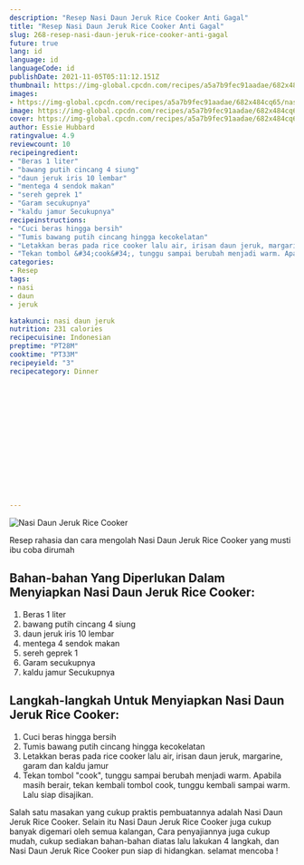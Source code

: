 ```yaml
---
description: "Resep Nasi Daun Jeruk Rice Cooker Anti Gagal"
title: "Resep Nasi Daun Jeruk Rice Cooker Anti Gagal"
slug: 268-resep-nasi-daun-jeruk-rice-cooker-anti-gagal
future: true
lang: id
language: id
languageCode: id
publishDate: 2021-11-05T05:11:12.151Z 
thumbnail: https://img-global.cpcdn.com/recipes/a5a7b9fec91aadae/682x484cq65/nasi-daun-jeruk-rice-cooker-foto-resep-utama.webp
images:
- https://img-global.cpcdn.com/recipes/a5a7b9fec91aadae/682x484cq65/nasi-daun-jeruk-rice-cooker-foto-resep-utama.webp
image: https://img-global.cpcdn.com/recipes/a5a7b9fec91aadae/682x484cq65/nasi-daun-jeruk-rice-cooker-foto-resep-utama.webp
cover: https://img-global.cpcdn.com/recipes/a5a7b9fec91aadae/682x484cq65/nasi-daun-jeruk-rice-cooker-foto-resep-utama.webp
author: Essie Hubbard
ratingvalue: 4.9
reviewcount: 10
recipeingredient:
- "Beras 1 liter"
- "bawang putih cincang 4 siung"
- "daun jeruk iris 10 lembar"
- "mentega 4 sendok makan"
- "sereh geprek 1"
- "Garam secukupnya"
- "kaldu jamur Secukupnya"
recipeinstructions:
- "Cuci beras hingga bersih"
- "Tumis bawang putih cincang hingga kecokelatan"
- "Letakkan beras pada rice cooker lalu air, irisan daun jeruk, margarine, garam dan kaldu jamur"
- "Tekan tombol &#34;cook&#34;, tunggu sampai berubah menjadi warm. Apabila masih berair, tekan kembali tombol cook, tunggu kembali sampai warm. Lalu siap disajikan."
categories:
- Resep
tags:
- nasi
- daun
- jeruk

katakunci: nasi daun jeruk 
nutrition: 231 calories
recipecuisine: Indonesian
preptime: "PT28M"
cooktime: "PT33M"
recipeyield: "3"
recipecategory: Dinner


     
    
    
    
    
    
    
    
    
    
    
      
    
---
```



![Nasi Daun Jeruk Rice Cooker](https://img-global.cpcdn.com/recipes/a5a7b9fec91aadae/682x484cq65/nasi-daun-jeruk-rice-cooker-foto-resep-utama.webp)

Resep rahasia dan cara mengolah  Nasi Daun Jeruk Rice Cooker yang musti ibu coba dirumah

<!--inarticleads1-->

## Bahan-bahan Yang Diperlukan Dalam Menyiapkan Nasi Daun Jeruk Rice Cooker:

1. Beras 1 liter
1. bawang putih cincang 4 siung
1. daun jeruk iris 10 lembar
1. mentega 4 sendok makan
1. sereh geprek 1
1. Garam secukupnya
1. kaldu jamur Secukupnya



<!--inarticleads2-->

## Langkah-langkah Untuk Menyiapkan Nasi Daun Jeruk Rice Cooker:

1. Cuci beras hingga bersih
1. Tumis bawang putih cincang hingga kecokelatan
1. Letakkan beras pada rice cooker lalu air, irisan daun jeruk, margarine, garam dan kaldu jamur
1. Tekan tombol &#34;cook&#34;, tunggu sampai berubah menjadi warm. Apabila masih berair, tekan kembali tombol cook, tunggu kembali sampai warm. Lalu siap disajikan.




Salah satu masakan yang cukup praktis pembuatannya adalah  Nasi Daun Jeruk Rice Cooker. Selain itu  Nasi Daun Jeruk Rice Cooker  juga cukup banyak digemari oleh semua kalangan, Cara penyajiannya juga cukup mudah, cukup sediakan bahan-bahan diatas lalu lakukan 4 langkah, dan  Nasi Daun Jeruk Rice Cooker  pun siap di hidangkan. selamat mencoba !
